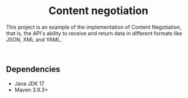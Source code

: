 <h1 align="center"><strong>Content negotiation</strong></h1>

This project is an example of the implementation of Content Negotiation, that is, the API's ability to receive and return data in different formats like JSON, XML and YAML.

&nbsp;

## **Dependencies**

- Java JDK 17
- Maven 3.9.3+
